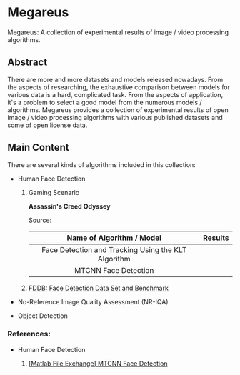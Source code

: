 # Megareus

Megareus: A collection of experimental results of image / video processing algorithms.

## Abstract

There are more and more datasets and models released nowadays. From the aspects of researching, the exhaustive comparison between models for various data is a hard,  complicated task. From the aspects of application, it's a problem to select a good model from the numerous models / algorithms. Megareus provides a collection of experimental results of open image / video processing algorithms with various published datasets and some of open license data.

## Main Content

There are several kinds of algorithms included in this collection:

- Human Face Detection
  
  1. Gaming Scenario
     
     **Assassin's Creed Odyssey**
     
     Source:
     
     
     |             Name of Algorithm / Model                 |    Results    |
     | :---------------------------------------------------: | :-----------: |
     | Face Detection and Tracking Using the KLT Algorithm   |               |
     | MTCNN Face Detection                                  |               |
     
  2. [FDDB: Face Detection Data Set and Benchmark](http://vis-www.cs.umass.edu/fddb/)
  
- No-Reference Image Quality Assessment (NR-IQA)



- Object Detection







### References:

- Human Face Detection
  
  1. [[Matlab File Exchange] MTCNN Face Detection](https://www.mathworks.com/matlabcentral/fileexchange/73947-mtcnn-face-detection)
  
  
